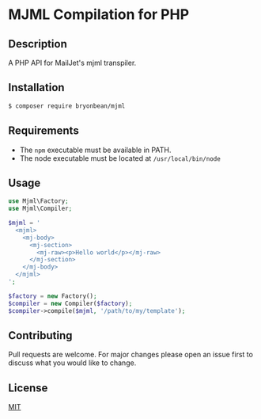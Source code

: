 # MJML Compilation for PHP

## Description

A PHP API for MailJet's mjml transpiler.

## Installation

```bash
$ composer require bryonbean/mjml
```

## Requirements
* The `npm` executable must be available in PATH.
* The node executable must be located at `/usr/local/bin/node`

## Usage
```php
use Mjml\Factory;
use Mjml\Compiler;

$mjml = '
  <mjml>
    <mj-body>
      <mj-section>
        <mj-raw><p>Hello world</p></mj-raw>
      </mj-section>
    </mj-body>
  </mjml>
';

$factory = new Factory();
$compiler = new Compiler($factory);
$compiler->compile($mjml, '/path/to/my/template');
```

## Contributing

Pull requests are welcome. For major changes please open an issue first to discuss what you would like to change.

## License

[MIT](https://choosealicense.com/licenses/mit/)
